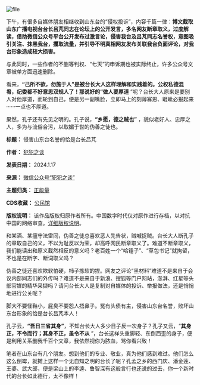 ![file](https://chinadigitaltimes.net/chinese/files/2024/01/image-1705496468959.png)


下午，有很多自媒体朋友相继收到山东台的“侵权投诉”，内容千篇一律：**博文截取山东广播电视台台长吕芃同志在论坛上的公开发言，多名网友断章取义，过度解读，借助微信公众号平台公开发布过激言论，侵害我台及吕芃同志名誉权，意图吸引关注、抹黑我台，攫取流量，并引导不明真相网友发布关联我台负面评论，对我台形象造成较大损害。** 


与此同时，一些作者的不删等判权、“七天”的申诉期也被实际终止，许多公众号文章被单方面迅速删除。


看来，**“己所不欲，勿施于人”**是被台长大人这样理解和实践着的。公权私德混肴，纪委都不好意思双规人了！那说好的**“做人要厚道** ”呢？台长大人原来是要别人对他厚道，而轮到自己，便是另一副嘴脸，立即马上的刻薄寡恩、睚眦必报起来······一点也不厚道。


果然，孔子还有先见之明的。孔子说，**“乡愿，德之贼也”** ，貌似老好人、忠厚之人，多为与流俗合污，以取媚于世的伪善之徒也。




**标题：** 侵害山东台名誉的恰是台长吕芃  

**作者：** [犯犯之谈](https://chinadigitaltimes.net/space/犯犯之谈)  

**发表日期：** 2024.1.17  

**来源：** [微信公众号“犯犯之谈”](https://web.archive.org/web/https://mp.weixin.qq.com/s/eQQMHpbOuMWnz9Awa0JV3w)  

**主题归类：** [正能量](https://chinadigitaltimes.net/space/正能量)  

**CDS收藏：** [公民馆](https://chinadigitaltimes.net/space/%E5%85%AC%E6%B0%91%E9%A6%86)  

**版权说明：** 该作品版权归原作者所有。中国数字时代仅对原作进行存档，以对抗中国的网络审查。[详细版权说明](https://chinadigitaltimes.net/chinese/copyright)。


和某酒、某瘟守法雷同，伪善之徒总喜欢恶人先告状，贼喊捉贼。台长大人断孔子的章取自己的义，不以为耻反以为荣，却高呼网民断章取义了。难道不断章取义，我们能读出和原义截然相反的意义吗？老百姓一个“哈锤子”、“草包书记”就拘留，不也是在断字、断词取义吗？


伪善之徒还喜欢欺软怕硬，柿子拣软的捏。网友之评论“黑材料”难道不是来自于会议内部同志们的外传吗？难道不是来自于新浪、搜狐等门户网站，澎湃、红星等头部官媒的精华采撷吗？请问台长大人是复制对自媒体的投诉、举报做法，还是悄悄地进行公关呢？


脚大不要怪鞋小，屁臭不要怨人捂鼻子。冤有头债有主，侵害山东台名誉，败坏山东台形象的恰是台长吕芃本人！


孔子云，**“吾日三省其身”**，不知台长大人多少日子反一次身子？孔子又云，“**其身正，不令而行；其身不正，虽令不从** ”，台长这样头重脚轻、东倒西歪的身子，便是利用关系删我千百个文章，我依然视你为脓血，骂你看兴致！


笔者在山东台有几个朋友。想到他们的专业、敬业，真为他们感到难过。他们怎么这么倒霉，就摊上这样一个无自知之明的台长了呢？孔孟之乡的西门庆、潘金莲、王婆、武大郎，便是梁山上的李逵、鲁智深有这般言行也还说的过去，你一个新时代的台长如此德行，太不像样！


